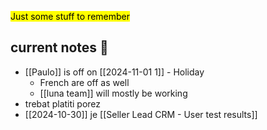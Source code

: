 <mark class='underline'>Just some stuff to remember</mark>

## current notes 📓
- [[Paulo]] is off on [[2024-11-01 1]] - Holiday
	- French are off as well
	- [[luna team]] will mostly be working
- trebat platiti porez
- [[2024-10-30]] je [[Seller Lead CRM - User test results]]

